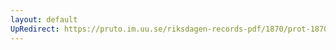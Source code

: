 ```yaml
---
layout: default
UpRedirect: https://pruto.im.uu.se/riksdagen-records-pdf/1870/prot-1870--ak--124/prot-1870--ak--124_032.pdf
---
```

